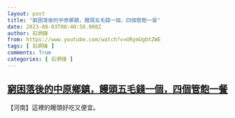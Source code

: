 ```yaml
---
layout: post
title: "窮困落後的中原鄉鎮，饅頭五毛錢一個，四個管飽一餐"
date: 2023-08-03T00:40:58.000Z
author: 石炳鋒
from: https://www.youtube.com/watch?v=URymUgbtZWE
tags: [ 石炳锋 ]
comments: True
categories: [ 石炳锋 ]
---
```

<!--1691023258000-->
[窮困落後的中原鄉鎮，饅頭五毛錢一個，四個管飽一餐](https://www.youtube.com/watch?v=URymUgbtZWE)
------

<div>
【河南】這裡的饅頭好吃又便宜。
</div>
